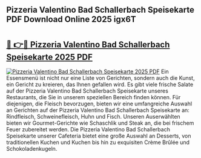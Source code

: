 ## Pizzeria Valentino Bad Schallerbach Speisekarte PDF Download Online 2025 igx6T

# <h2><a href="http://gcdqp4g.nevu.top/?p=Pizzeria+Valentino+Bad+Schallerbach+Speisekarte">🔗 👉🔴 Pizzeria Valentino Bad Schallerbach Speisekarte 2025 PDF</a></h2>

[![Pizzeria Valentino Bad Schallerbach Speisekarte 2025 PDF](https://i.imgur.com/dBaPXMq.png)](http://gcdqp4g.nevu.top/?p=Pizzeria+Valentino+Bad+Schallerbach+Speisekarte)
Ein Essensmenü ist nicht nur eine Liste von Gerichten, sondern auch die Kunst, ein Gericht zu kreieren, das Ihnen gefallen wird. Es gibt viele frische Salate auf der Pizzeria Valentino Bad Schallerbach Speisekarte unseres Restaurants, die Sie in unserem speziellen Bereich finden können. Für diejenigen, die Fleisch bevorzugen, bieten wir eine umfangreiche Auswahl an Gerichten auf der Pizzeria Valentino Bad Schallerbach Speisekarte an: Rindfleisch, Schweinefleisch, Huhn und Fisch. Unseren Auserwählten bieten wir Gourmet-Gerichte wie Schaschlik und Steak an, die bei frischem Feuer zubereitet werden. Die Pizzeria Valentino Bad Schallerbach Speisekarte unserer Cafeteria bietet eine große Auswahl an Desserts, von traditionellen Kuchen und Kuchen bis hin zu exquisiten Crème Brûlée und Schokoladenkugeln.
